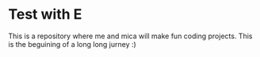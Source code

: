 # Test with E

This is a repository where me and mica will make fun coding projects. This is the beguining of a long long jurney :)
